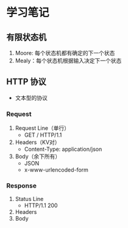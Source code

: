 # 学习笔记

## 有限状态机

1. Moore: 每个状态机都有确定的下一个状态
2. Mealy：每个状态机根据输入决定下一个状态

## HTTP 协议

- 文本型的协议

### Request

1. Request Line（单行）
   - GET / HTTP/1.1
2. Headers（KV对）
   - Content-Type: application/json
3. Body（余下所有）
   - JSON
   - x-www-urlencoded-form

### Response

1. Status Line
   - HTTP/1.1 200
2. Headers
3. Body